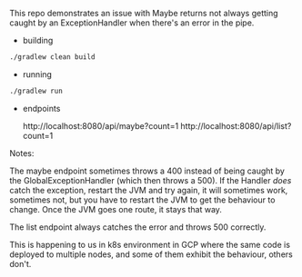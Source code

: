This repo demonstrates an issue with Maybe returns not always getting caught by an
ExceptionHandler when there's an error in the pipe.

- building

```bash
./gradlew clean build
```

- running
```bash
./gradlew run
```

- endpoints
    
    http://localhost:8080/api/maybe?count=1
    http://localhost:8080/api/list?count=1

Notes:

The maybe endpoint sometimes throws a 400 instead of being caught by the
GlobalExceptionHandler (which then throws a 500). If the Handler *does* catch
the exception, restart the JVM and try again, it will sometimes work,
sometimes not, but you have to restart the JVM to get the behaviour to change.
Once the JVM goes one route, it stays that way.

The list endpoint always catches the error and throws 500 correctly.

This is happening to us in k8s environment in GCP where the same code is
deployed to multiple nodes, and some of them exhibit the behaviour, others
don't.
